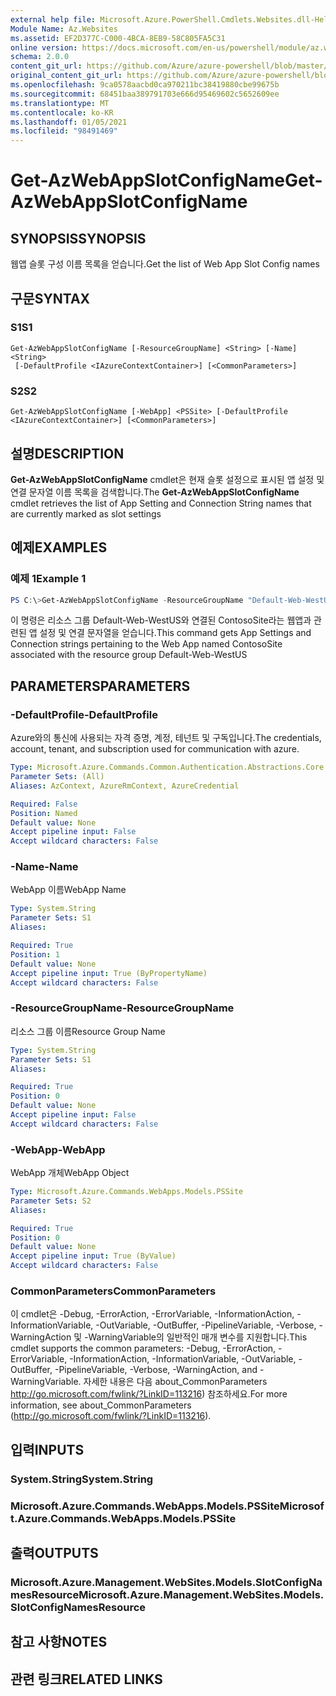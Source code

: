 ```yaml
---
external help file: Microsoft.Azure.PowerShell.Cmdlets.Websites.dll-Help.xml
Module Name: Az.Websites
ms.assetid: EF2D377C-C000-4BCA-8EB9-58C805FA5C31
online version: https://docs.microsoft.com/en-us/powershell/module/az.websites/get-azwebappslotconfigname
schema: 2.0.0
content_git_url: https://github.com/Azure/azure-powershell/blob/master/src/Websites/Websites/help/Get-AzWebAppSlotConfigName.md
original_content_git_url: https://github.com/Azure/azure-powershell/blob/master/src/Websites/Websites/help/Get-AzWebAppSlotConfigName.md
ms.openlocfilehash: 9ca0578aacbd0ca970211bc38419880cbe99675b
ms.sourcegitcommit: 68451baa389791703e666d95469602c5652609ee
ms.translationtype: MT
ms.contentlocale: ko-KR
ms.lasthandoff: 01/05/2021
ms.locfileid: "98491469"
---
```

# <span data-ttu-id="a83be-101">Get-AzWebAppSlotConfigName</span><span class="sxs-lookup"><span data-stu-id="a83be-101">Get-AzWebAppSlotConfigName</span></span>

## <span data-ttu-id="a83be-102">SYNOPSIS</span><span class="sxs-lookup"><span data-stu-id="a83be-102">SYNOPSIS</span></span>
<span data-ttu-id="a83be-103">웹앱 슬롯 구성 이름 목록을 얻습니다.</span><span class="sxs-lookup"><span data-stu-id="a83be-103">Get the list of Web App Slot Config names</span></span>

## <span data-ttu-id="a83be-104">구문</span><span class="sxs-lookup"><span data-stu-id="a83be-104">SYNTAX</span></span>

### <span data-ttu-id="a83be-105">S1</span><span class="sxs-lookup"><span data-stu-id="a83be-105">S1</span></span>
```
Get-AzWebAppSlotConfigName [-ResourceGroupName] <String> [-Name] <String>
 [-DefaultProfile <IAzureContextContainer>] [<CommonParameters>]
```

### <span data-ttu-id="a83be-106">S2</span><span class="sxs-lookup"><span data-stu-id="a83be-106">S2</span></span>
```
Get-AzWebAppSlotConfigName [-WebApp] <PSSite> [-DefaultProfile <IAzureContextContainer>] [<CommonParameters>]
```

## <span data-ttu-id="a83be-107">설명</span><span class="sxs-lookup"><span data-stu-id="a83be-107">DESCRIPTION</span></span>
<span data-ttu-id="a83be-108">**Get-AzWebAppSlotConfigName** cmdlet은 현재 슬롯 설정으로 표시된 앱 설정 및 연결 문자열 이름 목록을 검색합니다.</span><span class="sxs-lookup"><span data-stu-id="a83be-108">The **Get-AzWebAppSlotConfigName** cmdlet retrieves the list of App Setting and Connection String names that are currently marked as slot settings</span></span>

## <span data-ttu-id="a83be-109">예제</span><span class="sxs-lookup"><span data-stu-id="a83be-109">EXAMPLES</span></span>

### <span data-ttu-id="a83be-110">예제 1</span><span class="sxs-lookup"><span data-stu-id="a83be-110">Example 1</span></span>
```powershell
PS C:\>Get-AzWebAppSlotConfigName -ResourceGroupName "Default-Web-WestUS" -Name "ContosoSite"
```

<span data-ttu-id="a83be-111">이 명령은 리소스 그룹 Default-Web-WestUS와 연결된 ContosoSite라는 웹앱과 관련된 앱 설정 및 연결 문자열을 얻습니다.</span><span class="sxs-lookup"><span data-stu-id="a83be-111">This command gets App Settings and Connection strings pertaining to the Web App named ContosoSite associated with the resource group Default-Web-WestUS</span></span>

## <span data-ttu-id="a83be-112">PARAMETERS</span><span class="sxs-lookup"><span data-stu-id="a83be-112">PARAMETERS</span></span>

### <span data-ttu-id="a83be-113">-DefaultProfile</span><span class="sxs-lookup"><span data-stu-id="a83be-113">-DefaultProfile</span></span>
<span data-ttu-id="a83be-114">Azure와의 통신에 사용되는 자격 증명, 계정, 테넌트 및 구독입니다.</span><span class="sxs-lookup"><span data-stu-id="a83be-114">The credentials, account, tenant, and subscription used for communication with azure.</span></span>

```yaml
Type: Microsoft.Azure.Commands.Common.Authentication.Abstractions.Core.IAzureContextContainer
Parameter Sets: (All)
Aliases: AzContext, AzureRmContext, AzureCredential

Required: False
Position: Named
Default value: None
Accept pipeline input: False
Accept wildcard characters: False
```

### <span data-ttu-id="a83be-115">-Name</span><span class="sxs-lookup"><span data-stu-id="a83be-115">-Name</span></span>
<span data-ttu-id="a83be-116">WebApp 이름</span><span class="sxs-lookup"><span data-stu-id="a83be-116">WebApp Name</span></span>

```yaml
Type: System.String
Parameter Sets: S1
Aliases:

Required: True
Position: 1
Default value: None
Accept pipeline input: True (ByPropertyName)
Accept wildcard characters: False
```

### <span data-ttu-id="a83be-117">-ResourceGroupName</span><span class="sxs-lookup"><span data-stu-id="a83be-117">-ResourceGroupName</span></span>
<span data-ttu-id="a83be-118">리소스 그룹 이름</span><span class="sxs-lookup"><span data-stu-id="a83be-118">Resource Group Name</span></span>

```yaml
Type: System.String
Parameter Sets: S1
Aliases:

Required: True
Position: 0
Default value: None
Accept pipeline input: False
Accept wildcard characters: False
```

### <span data-ttu-id="a83be-119">-WebApp</span><span class="sxs-lookup"><span data-stu-id="a83be-119">-WebApp</span></span>
<span data-ttu-id="a83be-120">WebApp 개체</span><span class="sxs-lookup"><span data-stu-id="a83be-120">WebApp Object</span></span>

```yaml
Type: Microsoft.Azure.Commands.WebApps.Models.PSSite
Parameter Sets: S2
Aliases:

Required: True
Position: 0
Default value: None
Accept pipeline input: True (ByValue)
Accept wildcard characters: False
```

### <span data-ttu-id="a83be-121">CommonParameters</span><span class="sxs-lookup"><span data-stu-id="a83be-121">CommonParameters</span></span>
<span data-ttu-id="a83be-122">이 cmdlet은 -Debug, -ErrorAction, -ErrorVariable, -InformationAction, -InformationVariable, -OutVariable, -OutBuffer, -PipelineVariable, -Verbose, -WarningAction 및 -WarningVariable의 일반적인 매개 변수를 지원합니다.</span><span class="sxs-lookup"><span data-stu-id="a83be-122">This cmdlet supports the common parameters: -Debug, -ErrorAction, -ErrorVariable, -InformationAction, -InformationVariable, -OutVariable, -OutBuffer, -PipelineVariable, -Verbose, -WarningAction, and -WarningVariable.</span></span> <span data-ttu-id="a83be-123">자세한 내용은 다음 about_CommonParameters http://go.microsoft.com/fwlink/?LinkID=113216) 참조하세요.</span><span class="sxs-lookup"><span data-stu-id="a83be-123">For more information, see about_CommonParameters (http://go.microsoft.com/fwlink/?LinkID=113216).</span></span>

## <span data-ttu-id="a83be-124">입력</span><span class="sxs-lookup"><span data-stu-id="a83be-124">INPUTS</span></span>

### <span data-ttu-id="a83be-125">System.String</span><span class="sxs-lookup"><span data-stu-id="a83be-125">System.String</span></span>

### <span data-ttu-id="a83be-126">Microsoft.Azure.Commands.WebApps.Models.PSSite</span><span class="sxs-lookup"><span data-stu-id="a83be-126">Microsoft.Azure.Commands.WebApps.Models.PSSite</span></span>

## <span data-ttu-id="a83be-127">출력</span><span class="sxs-lookup"><span data-stu-id="a83be-127">OUTPUTS</span></span>

### <span data-ttu-id="a83be-128">Microsoft.Azure.Management.WebSites.Models.SlotConfigNamesResource</span><span class="sxs-lookup"><span data-stu-id="a83be-128">Microsoft.Azure.Management.WebSites.Models.SlotConfigNamesResource</span></span>

## <span data-ttu-id="a83be-129">참고 사항</span><span class="sxs-lookup"><span data-stu-id="a83be-129">NOTES</span></span>

## <span data-ttu-id="a83be-130">관련 링크</span><span class="sxs-lookup"><span data-stu-id="a83be-130">RELATED LINKS</span></span>
